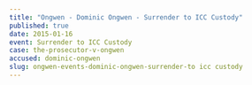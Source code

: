 ```yaml
---
title: "Ongwen - Dominic Ongwen - Surrender to ICC Custody"
published: true
date: 2015-01-16
event: Surrender to ICC Custody
case: the-prosecutor-v-ongwen
accused: dominic-ongwen
slug: ongwen-events-dominic-ongwen-surrender-to icc custody
---
```


